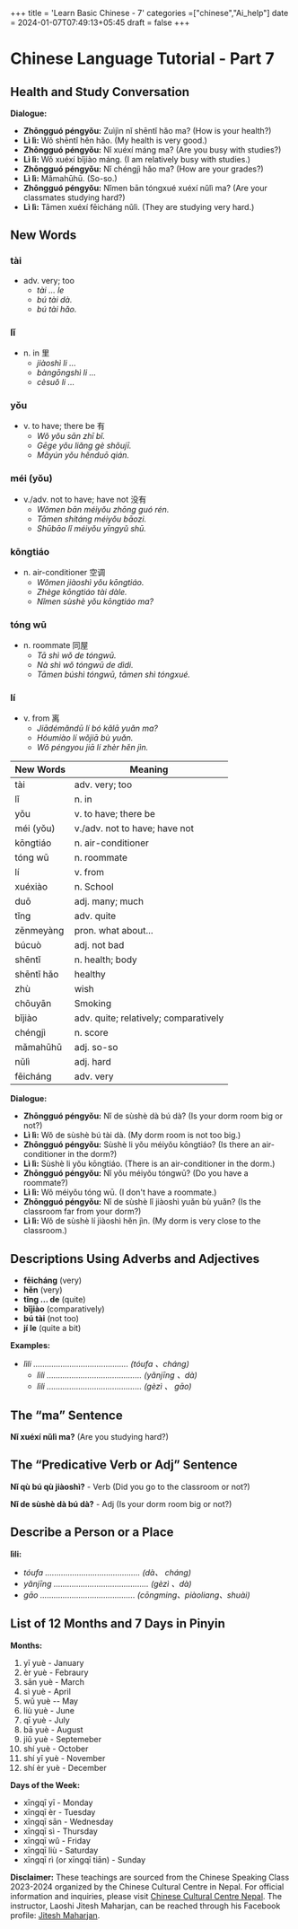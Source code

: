 +++
title = 'Learn Basic Chinese - 7'
categories =["chinese","Ai_help"]
date = 2024-01-07T07:49:13+05:45
draft = false
+++
# Chinese Language Tutorial - Part 7

## Health and Study Conversation

**Dialogue:**
- **Zhōngguó péngyǒu:** Zuìjìn nǐ shēntǐ hǎo ma? (How is your health?)
- **Lì lì:** Wǒ shēntǐ hěn hǎo. (My health is very good.)
- **Zhōngguó péngyǒu:** Nǐ xuéxí máng ma? (Are you busy with studies?)
- **Lì lì:** Wǒ xuéxí bǐjiào máng. (I am relatively busy with studies.)
- **Zhōngguó péngyǒu:** Nǐ chéngjì hǎo ma? (How are your grades?)
- **Lì lì:** Mǎmahūhū. (So-so.)
- **Zhōngguó péngyǒu:** Nǐmen bān tóngxué xuéxí nǔlì ma? (Are your classmates studying hard?)
- **Lì lì:** Tāmen xuéxí fēicháng nǔlì. (They are studying very hard.)

## New Words

### tài
- adv. very; too
  - *tài ... le*
  - *bú tài dà.*
  - *bú tài hǎo.*

### lǐ
- n. in 里
  - *jiàoshì li ...*
  - *bàngōngshì li ...*
  - *cèsuǒ li ...*

### yǒu
- v. to have; there be 有
  - *Wǒ yǒu sān zhī bǐ.*
  - *Gēge yǒu liǎng gè shǒujī.*
  - *Mǎyún yǒu hěnduō qián.*

### méi (yǒu)
- v./adv. not to have; have not 没有
  - *Wǒmen bān méiyǒu zhōng guó rén.*
  - *Tāmen shítáng méiyǒu bāozi.*
  - *Shūbāo lǐ méiyǒu yīngyǔ shū.*

### kōngtiáo
- n. air-conditioner 空调
  - *Wǒmen jiàoshì yǒu kōngtiáo.*
  - *Zhège kōngtiáo tài dàle.*
  - *Nǐmen sùshè yǒu kōngtiáo ma?*

### tóng wū
- n. roommate 同屋
  - *Tā shì wǒ de tóngwū.*
  - *Nà shì wǒ tóngwū de dìdi.*
  - *Tāmen búshì tóngwū, tāmen shì tóngxué.*

### lí
- v. from 离
  - *Jiādémǎndū lí bó kǎlā yuǎn ma?*
  - *Hóumiào lí wǒjiā bù yuǎn.*
  - *Wǒ péngyou jiā lí zhèr hěn jìn.*

| New Words  | Meaning                                       |
|------------|-----------------------------------------------|
| tài        | adv. very; too                                |
| lǐ         | n. in                                         |
| yǒu        | v. to have; there be                          |
| méi (yǒu)  | v./adv. not to have; have not                 |
| kōngtiáo   | n. air-conditioner                            |
| tóng wū    | n. roommate                                   |
| lí         | v. from                                       |
| xuéxiào    | n. School                                     |
| duō        | adj. many; much                               |
| tǐng       | adv. quite                                     |
| zěnmeyàng  | pron. what about...                           |
| búcuò      | adj. not bad                                   |
| shēntǐ     | n. health; body                               |
| shēntǐ hǎo | healthy                                       |
| zhù        | wish                                          |
| chōuyān    | Smoking                                       |
| bǐjiào     | adv. quite; relatively; comparatively         |
| chéngjì    | n. score                                       |
| mǎmahūhū   | adj. so-so                                     |
| nǔlì       | adj. hard                                      |
| fēicháng   | adv. very                                      |

**Dialogue:**
- **Zhōngguó péngyǒu:** Nǐ de sùshè dà bú dà? (Is your dorm room big or not?)
- **Lì lì:** Wǒ de sùshè bú tài dà. (My dorm room is not too big.)
- **Zhōngguó péngyǒu:** Sùshè li yǒu méiyǒu kōngtiáo? (Is there an air-conditioner in the dorm?)
- **Lì lì:** Sùshè li yǒu kōngtiáo. (There is an air-conditioner in the dorm.)
- **Zhōngguó péngyǒu:** Nǐ yǒu méiyǒu tóngwū? (Do you have a roommate?)
- **Lì lì:** Wǒ méiyǒu tóng wū. (I don't have a roommate.)
- **Zhōngguó péngyǒu:** Nǐ de sùshè lǐ jiàoshì yuǎn bù yuǎn? (Is the classroom far from your dorm?)
- **Lì lì:** Wǒ de sùshè lí jiàoshì hěn jìn. (My dorm is very close to the classroom.)

## Descriptions Using Adverbs and Adjectives

- **fēicháng** (very)
- **hěn** (very)
- **tǐng ... de** (quite)
- **bǐjiào** (comparatively)
- **bú tài** (not too)
- **jí le** (quite a bit)

**Examples:**
- *lìli .......................................... (tóufa 、cháng)*
  - *lìli .......................................... (yǎnjīng 、dà)*
  - *lìli .......................................... (gèzì 、 gāo)*

## The “ma” Sentence

**Nǐ xuéxí nǔlì ma?** (Are you studying hard?)

## The “Predicative Verb or Adj” Sentence

**Nǐ qù bú qù jiàoshì?** - Verb (Did you go to the classroom or not?)

**Nǐ de sùshè dà bú dà?** - Adj (Is your dorm room big or not?)

## Describe a Person or a Place

**lìli:**
- *tóufa .......................................... (dà、 cháng)*
- *yǎnjīng .......................................... (gèzì 、dà)*
- *gāo .......................................... (cōngming、piàoliang、shuài)*

## List of 12 Months and 7 Days in Pinyin

**Months:**
1. yī yuè - January  
2. èr yuè - Febraury  
3. sān yuè  - March  
4. sì yuè  - April  
5. wǔ yuè -- May  
6. liù yuè  - June
7. qī yuè  -  July
8. bā yuè  - August 
9. jiǔ yuè  - Septemeber
10. shí yuè  - October
11. shí yī yuè  - November
12. shí èr yuè  - December   

**Days of the Week:**
- xīngqī yī  - Monday
- xīngqī èr  - Tuesday
- xīngqī sān - Wednesday
- xīngqī sì  - Thursday  
- xīngqī wǔ  - Friday  
- xīngqī liù  - Saturday
- xīngqī rì (or xīngqī tiān)  - Sunday 

**Disclaimer:** These teachings are sourced from the Chinese Speaking Class 2023-2024 organized by the Chinese Cultural Centre in Nepal. For official information and inquiries, please visit [Chinese Cultural Centre Nepal](https://www.facebook.com/cccnepal2015). The instructor, Laoshi Jitesh Maharjan, can be reached through his Facebook profile: [Jitesh Maharjan](https://www.facebook.com/jites210).
